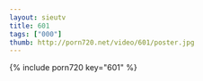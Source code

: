 ```yaml
--- 
layout: sieutv
title: 601
tags: ["000"]
thumb: http://porn720.net/video/601/poster.jpg
---
```

{% include porn720 key="601" %} 

